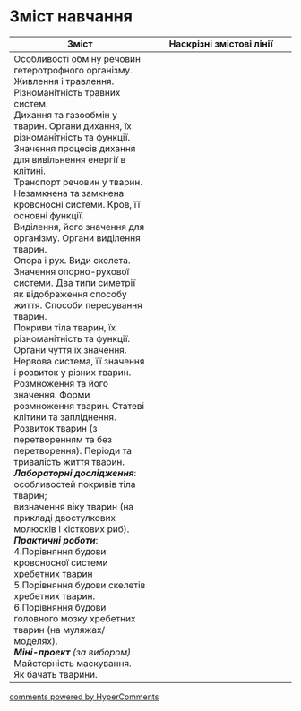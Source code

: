 <div id="hypercomments_widget" class="js-hypercomments-widget invisible"></div>

# Зміст навчання

<table>
  <tr>
    <td width="50%" align="center"><b>Зміст</b></td>
    <td width="50%" align="center"><b>Наскрізні змістові лінії</b></td>
  </tr>
<tbody>
  <tr>
<td width="50%" style="vertical-align:top !important;">
Особливості обміну речовин гетеротрофного організму. Живлення і травлення. Різноманітність травних систем.<br>
Дихання та газообмін у тварин. Органи дихання, їх різноманітність та функції. Значення процесів дихання для вивільнення енергії в клітині.<br>
Транспорт речовин у тварин. Незамкнена та замкнена кровоносні системи. Кров, її основні функції.<br>
Виділення, його значення для організму. Органи виділення тварин.<br>
Опора і рух. Види скелета. Значення опорно-рухової системи. Два типи симетрії як відображення способу життя. Способи пересування тварин.<br>
Покриви тіла тварин, їх різноманітність та функції. <br>
Органи чуття їх значення.<br>
Нервова система, її значення і розвиток у різних тварин. <br>
Розмноження та його значення. Форми розмноження тварин. Статеві клітини та запліднення. <br>
Розвиток тварин (з перетворенням та без перетворення). Періоди та тривалість життя тварин.<br>
<b><i>Лабораторні дослідження</i></b>:<br>
особливостей покривів тіла тварин;<br>
 визначення віку тварин (на прикладі двостулкових молюсків і кісткових риб).<br>
<b><i>Практичні роботи</i></b>:<br>
4.Порівняння будови кровоносної системи хребетних тварин<br>
5.Порівняння будови скелетів хребетних тварин.<br>
6.Порівняння будови головного мозку хребетних тварин (на муляжах/моделях).<br>
<i><b>Міні-проект</b> (за вибором)</i><br>
Майстерність маскування.<br>
Як бачать тварини.

</td>
<td width="50%" style="vertical-align:top !important;">
</td>
  </tr>
 
</table>

<div class="js-hypercomments-container">
<a href="http://hypercomments.com" class="hc-link" title="comments widget">comments powered by HyperComments</a>
</div>